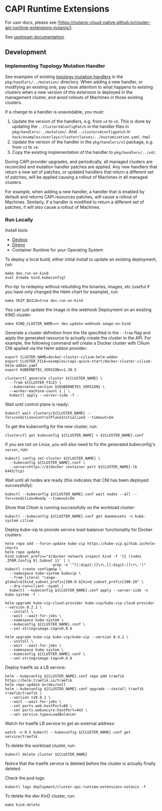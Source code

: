 <!--
 Copyright 2023 Nutanix. All rights reserved.
 SPDX-License-Identifier: Apache-2.0
 -->

# CAPI Runtime Extensions

For user docs, please see [https://nutanix-cloud-native.github.io/cluster-api-runtime-extensions-nutanix/].

See [upstream documentation](https://cluster-api.sigs.k8s.io/tasks/experimental-features/runtime-sdk/index.html).

## Development

### Implementing Topology Mutation Handler

See examples of existing [topology mutation handlers] in the `pkg/handlers/../mutation/` directory.
When adding a new handler, or modifying an existing one, pay close attention to what happens to existing clusters
when a new version of this extension is deployed in the management cluster,
and avoid rollouts of Machines in those existing clusters.

If a change to a handler is unavoidable, you must:

1. Update the version of the handlers, e.g. from `v4` to `v5`.
   This is done by updating the `..ClusterV4ConfigPatch` in the handler files in `pkg/handlers/../mutation/`.
   And `..clusterv4configpatch` in `hack/examples/overlays/clusterclasses/../kustomization.yaml.tmpl`
2. Update the version of the handler in the `pkg/handlers/v3` package, e.g. from `v3` to `v4`.
3. Copy the existing implementation of the handler to `pkg/handlers/../v4/`.

During CAPI provider upgrades, and periodically, all managed clusters are reconciled and mutation handler patches
are applied.
Any new handlers that return a new set of patches, or updated handlers that return a different set of patches,
will be applied causing a rollout of Machines in all managed clusters.

For example, when adding a new handler, a handler that is enabled by default and returns CAPI resources patches,
will cause a rollout of Machines.
Similarly, if a handler is modified to return a different set of patches, it will also cause a rollout of Machines.

### Run Locally

Install tools

- [Devbox](https://github.com/jetpack-io/devbox?tab=readme-ov-file#installing-devbox)
- [Direnv](https://direnv.net/docs/installation.html)
- Container Runtime for your Operating System

To deploy a local build, either initial install to update an existing deployment, run:

```shell
make dev.run-on-kind
eval $(make kind.kubeconfig)
```

Pro-tip: to redeploy without rebuilding the binaries, images, etc (useful if you have only changed the Helm chart for
example), run:

```shell
make SKIP_BUILD=true dev.run-on-kind
```

You can just update the image in the webhook Deployment on an existing KIND cluster:

```shell
make KIND_CLUSTER_NAME=<> dev.update-webhook-image-on-kind
```

Generate a cluster definition from the file specified in the `--from` flag
and apply the generated resource to actually create the cluster in the API.
For example, the following command will create a Docker cluster with Cilium CNI applied via the Helm addon provider:

```shell
export CLUSTER_NAME=docker-cluster-cilium-helm-addon
export CLUSTER_FILE=examples/capi-quick-start/docker-cluster-cilium-helm-addon.yaml
export KUBERNETES_VERSION=v1.30.5
```

```shell
clusterctl generate cluster ${CLUSTER_NAME} \
  --from ${CLUSTER_FILE} \
  --kubernetes-version ${KUBERNETES_VERSION} \
  --worker-machine-count 1 | \
  kubectl apply --server-side -f -
```

Wait until control plane is ready:

```shell
kubectl wait clusters/${CLUSTER_NAME} --for=condition=ControlPlaneInitialized --timeout=5m
```

To get the kubeconfig for the new cluster, run:

```shell
clusterctl get kubeconfig ${CLUSTER_NAME} > ${CLUSTER_NAME}.conf
```

If you are not on Linux, you will also need to fix the generated kubeconfig's `server`, run:

```shell
kubectl config set-cluster ${CLUSTER_NAME} \
  --kubeconfig ${CLUSTER_NAME}.conf \
  --server=https://$(docker container port ${CLUSTER_NAME}-lb 6443/tcp)
```

Wait until all nodes are ready (this indicates that CNI has been deployed successfully):

```shell
kubectl --kubeconfig ${CLUSTER_NAME}.conf wait nodes --all --for=condition=Ready --timeout=5m
```

Show that Cilium is running successfully on the workload cluster:

```shell
kubectl --kubeconfig ${CLUSTER_NAME}.conf get daemonsets -n kube-system cilium
```

Deploy kube-vip to provide service load-balancer functionality for Docker clusters:

```shell
helm repo add --force-update kube-vip https://kube-vip.github.io/helm-charts
helm repo update
kind_subnet_prefix="$(docker network inspect kind -f '{{ (index .IPAM.Config 0).Subnet }}' | \
                      grep -o '^[[:digit:]]\+\.[[:digit:]]\+\.')"
kubectl create configmap \
  --namespace kube-system kubevip \
  --from-literal "range-global=${kind_subnet_prefix}100.0-${kind_subnet_prefix}100.20" \
  --dry-run=client -oyaml |
  kubectl --kubeconfig ${CLUSTER_NAME}.conf apply --server-side -n kube-system -f -

helm upgrade kube-vip-cloud-provider kube-vip/kube-vip-cloud-provider --version 0.2.2 \
  --install \
  --wait --wait-for-jobs \
  --namespace kube-system \
  --kubeconfig ${CLUSTER_NAME}.conf \
  --set-string=image.tag=v0.0.6

helm upgrade kube-vip kube-vip/kube-vip --version 0.4.2 \
  --install \
  --wait --wait-for-jobs \
  --namespace kube-system \
  --kubeconfig ${CLUSTER_NAME}.conf \
  --set-string=image.tag=v0.6.0
```

Deploy traefik as a LB service:

```shell
helm --kubeconfig ${CLUSTER_NAME}.conf repo add traefik https://helm.traefik.io/traefik
helm repo update &>/dev/null
helm --kubeconfig ${CLUSTER_NAME}.conf upgrade --install traefik traefik/traefik \
  --version v10.9.1 \
  --wait --wait-for-jobs \
  --set ports.web.hostPort=80 \
  --set ports.websecure.hostPort=443 \
  --set service.type=LoadBalancer
```

Watch for traefik LB service to get an external address:

```shell
watch -n 0.5 kubectl --kubeconfig ${CLUSTER_NAME}.conf get service/traefik
```

To delete the workload cluster, run:

```shell
kubectl delete cluster ${CLUSTER_NAME}
```

Notice that the traefik service is deleted before the cluster is actually finally deleted.

Check the pod logs:

```shell
kubectl logs deployment/cluster-api-runtime-extensions-nutanix -f
```

To delete the dev KinD cluster, run:

```shell
make kind.delete
```

[topology mutation handlers]: https://cluster-api.sigs.k8s.io/tasks/experimental-features/runtime-sdk/implement-topology-mutation-hook#implementing-topology-mutation-hook-runtime-extensions
